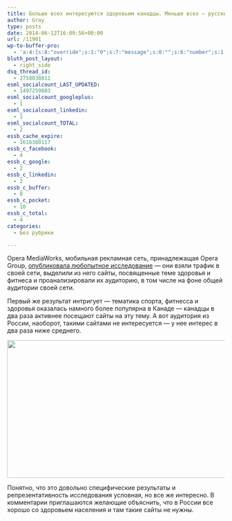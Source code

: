 ```yaml
---
title: Больше всех интересуются здоровьем канадцы. Меньше всех — русские.
author: Gray
type: posts
date: 2014-06-12T16:09:56+00:00
url: /11901
wp-to-buffer-pro:
  - 'a:4:{s:8:"override";s:1:"0";s:7:"message";s:0:"";s:6:"number";s:1:"1";s:16:"alternateMessage";s:0:"";}'
bluth_post_layout:
  - right_side
dsq_thread_id:
  - 2758838811
esml_socialcount_LAST_UPDATED:
  - 1497259803
esml_socialcount_googleplus:
  - 1
esml_socialcount_linkedin:
  - 1
esml_socialcount_TOTAL:
  - 2
essb_cache_expire:
  - 1616380117
essb_c_facebook:
  - 4
essb_c_google:
  - 2
essb_c_linkedin:
  - 2
essb_c_buffer:
  - 8
essb_c_pocket:
  - 10
essb_c_total:
  - 4
categories:
  - Без рубрики

---
```








Opera MediaWorks, мобильная рекламная сеть, принадлежащая Opera Group, <a href="http://operamediaworks.com/insights/health_fitness.html" target="_blank">опубликовала любопытное исследование</a> — они взяли трафик в своей сети, выделили из него сайты, посвященные теме здоровья и фитнеса и проанализировали их аудиторию, в том числе на фоне общей аудитории своей сети.

Первый же результат интригует — тематика спорта, фитнесса и здоровья оказалась намного более популярна в Канаде — канадцы в два раза активнее посещают сайты на эту тему. А вот аудитория из России, наоборот, такими сайтами не интересуется — у нее интерес в два раза ниже среднего.

<img data-attachment-id="11902" data-permalink="https://blognot.co/11901/img_2_q2q8py" data-orig-file="https://i2.wp.com/blognot.co/wp-content/uploads/http://res.cloudinary.com/blognot/image/upload/v1402589487/img_2_q2q8py.png?fit=600%2C318&ssl=1" data-orig-size="600,318" data-comments-opened="1" data-image-meta="{&quot;aperture&quot;:&quot;0&quot;,&quot;credit&quot;:&quot;&quot;,&quot;camera&quot;:&quot;&quot;,&quot;caption&quot;:&quot;&quot;,&quot;created_timestamp&quot;:&quot;0&quot;,&quot;copyright&quot;:&quot;&quot;,&quot;focal_length&quot;:&quot;0&quot;,&quot;iso&quot;:&quot;0&quot;,&quot;shutter_speed&quot;:&quot;0&quot;,&quot;title&quot;:&quot;img_2_q2q8py&quot;}" data-image-title="img_2_q2q8py" data-image-description="" data-medium-file="https://i2.wp.com/blognot.co/wp-content/uploads/http://res.cloudinary.com/blognot/image/upload/v1402589487/img_2_q2q8py.png?fit=300%2C159&ssl=1" data-large-file="https://i2.wp.com/blognot.co/wp-content/uploads/http://res.cloudinary.com/blognot/image/upload/v1402589487/img_2_q2q8py.png?fit=600%2C318&ssl=1" class="aligncenter wp-image-11902" src="https://i1.wp.com/res.cloudinary.com/blognot/image/upload/v1402589487/img_2_q2q8py.png?resize=600%2C318&#038;ssl=1" alt="" width="600" height="318" data-recalc-dims="1" /> 

Понятно, что это довольно специфические результаты и репрезентативность исследования условная, но все же интересно. В комментарии приглашаются желающие объяснить, что в России все хорошо со здоровьем населения и там такие сайты не нужны.